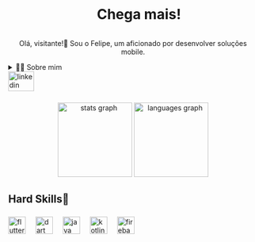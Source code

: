 <div id="user-content-toc">
  <ul align="center">
    <summary><h1 style="display: inline-block">Chega mais!</h1></summary>
</div>

<p align="center">Olá, visitante!👋 Sou o Felipe, um aficionado por desenvolver soluções mobile.</p>

<details>
  <summary>👨‍💻 Sobre mim</summary>

  - Tenho 23 anos de idade, moro na cidade de Uberlândia. Trabalho com desenvolvimento mobile utilizando Flutter há 3 anos e atualmente estudo sobre as ferramentas Kotlin e Swift para aprimorar meus conhecimentos sobre o mundo mobile. 
</details>
<div align="left">
  <a href="https://www.linkedin.com/in/felipe-gon%C3%A7alves-8237a71b2/" target="_blank">
    <img src="https://raw.githubusercontent.com/maurodesouza/profile-readme-generator/master/src/assets/icons/social/linkedin/default.svg" width="52" height="40" alt="linkedin logo"  />
  </a>
</div>

###

<div align="center">
  <img src="https://github-readme-stats.vercel.app/api?username=filpis&hide_title=false&hide_rank=false&show_icons=true&include_all_commits=true&count_private=true&disable_animations=false&theme=dracula&locale=en&hide_border=false&order=1" height="150" alt="stats graph"  />
  <img src="https://github-readme-stats.vercel.app/api/top-langs?username=filpis&locale=en&hide_title=false&layout=compact&card_width=320&langs_count=5&theme=dracula&hide_border=false&order=2" height="150" alt="languages graph"  />
</div>

###

<h2 align="left">Hard Skills🦾</h2>

###

<div align="left">
  <img src="https://cdn.jsdelivr.net/gh/devicons/devicon/icons/flutter/flutter-original.svg" height="35" alt="flutter logo"  />
  <img width="12" />
  <img src="https://cdn.jsdelivr.net/gh/devicons/devicon/icons/dart/dart-original.svg" height="35" alt="dart logo"  />
  <img width="12" />
  <img src="https://cdn.jsdelivr.net/gh/devicons/devicon/icons/java/java-original.svg" height="35" alt="java logo"  />
  <img width="12" />
  <img src="https://cdn.jsdelivr.net/gh/devicons/devicon/icons/kotlin/kotlin-original.svg" height="35" alt="kotlin logo"  />
  <img width="12" />
  <img src="https://cdn.jsdelivr.net/gh/devicons/devicon/icons/firebase/firebase-plain.svg" height="35" alt="firebase logo"  />
</div>


###


###
